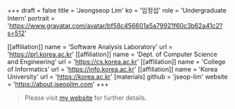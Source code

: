 +++
draft = false
title = 'Jeongseop Lim'
ko = '임정섭'
role = 'Undergraduate Intern'
portrait = 'https://www.gravatar.com/avatar/bf58c456601a5a79921f60c3b62a41c2?s=512'

[[affiliation]]
name = 'Software Analysis Laboratory'
url = 'https://prl.korea.ac.kr'
[[affiliation]]
name = 'Dept. of Computer Science and Engineering'
url = 'https://cs.korea.ac.kr'
[[affiliation]]
name = 'College of Informatics'
url = 'https://info.korea.ac.kr'
[[affiliation]]
name = 'Korea University'
url = 'https://korea.ac.kr'
[materials]
github = 'jseop-lim'
website = 'https://about.jseoplim.com'
+++

> Please visit [my website](https://about.jseoplim.com) for further details.

